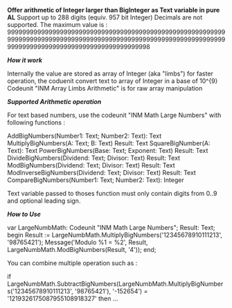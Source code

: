 **Offer arithmetic of Integer larger than BigInteger as Text variable in pure AL**
Support up to 288 digits (equiv. 957 bit Integer)
Decimals are not supported.
The maximum value is : 
9999999999999999999999999999999999999999999999999999999999999999999999999999999999999999999999999999999999999999999999999999999999999999999999999999999998

***How it work***

Internally the value are stored as array of Integer (aka "limbs") for faster operation, the coduenit convert text to array of Integer in a base of 10^{9} 
Codeunit "INM Array Limbs Arithmetic" is for raw array manipulation

 ***Supported Arithmetic operation***

For text based numbers, use the codeunit "INM Math Large Numbers" with following functions :

AddBigNumbers(Number1: Text; Number2: Text): Text
MultiplyBigNumbers(A: Text; B: Text) Result: Text
SquareBigNumber(A: Text): Text
PowerBigNumbers(Base: Text; Exponent: Text) Result: Text
DivideBigNumbers(Dividend: Text; Divisor: Text) Result: Text
ModBigNumbers(Dividend: Text; Divisor: Text) Result: Text
ModInverseBigNumbers(Dividend: Text; Divisor: Text) Result: Text
CompareBigNumbers(Number1: Text; Number2: Text): Integer

Text variable passed to thoses function must only contain digits from 0..9 and optional leading sign.

***How to Use***


var
    LargeNumbMath: Codeunit "INM Math Large Numbers";
    Result: Text;
begin
    Result := LargeNumbMath.MultiplyBigNumbers('12345678910111213', '98765421');
    Message('Modulo %1 = %2', Result, LargeNumbMath.ModBigNumbers(Result, '4'));
end;

You can combine multiple operation such as :

if LargeNumbMath.SubtractBigNumbers(LargeNumbMath.MultiplyBigNumbers('12345678910111213', '98765421'), '-152654') = '1219326175087955108918327' then
 ...


